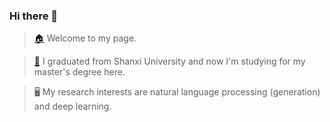 ### Hi there 👋

<!--
**illiterate/illiterate** is a ✨ _special_ ✨ repository because its `README.md` (this file) appears on your GitHub profile.

Here are some ideas to get you started:

- 🔭 I’m currently working on ...
- 🌱 I’m currently learning ...
- 👯 I’m looking to collaborate on ...
- 🤔 I’m looking for help with ...
- 💬 Ask me about ...
- 📫 How to reach me: ...
- 😄 Pronouns: ...
- ⚡ Fun fact: ...
-->
> [🏠](https://illiterate.top) Welcome to my page.

> [🏫](http://cs.sxu.edu.cn) I graduated from Shanxi University and now I'm studying for my master's degree here.

> 🖥  My research interests are natural language processing (generation) and deep learning.
